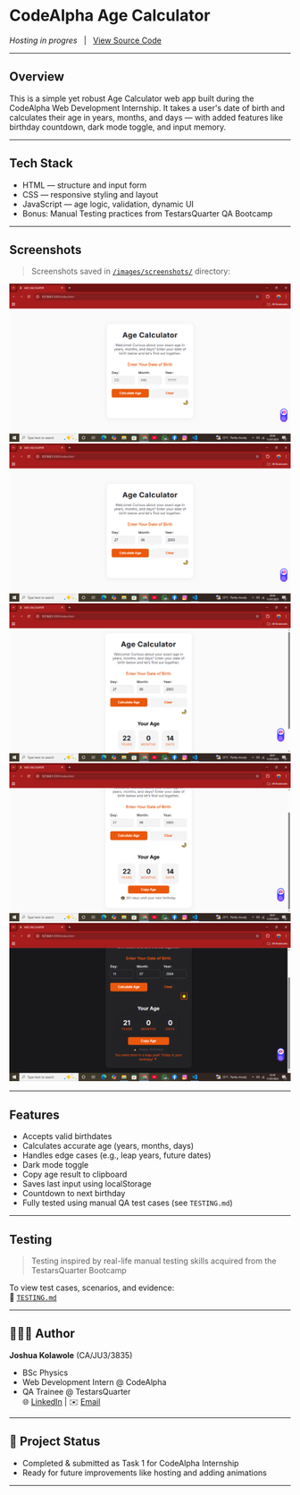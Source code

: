 #  CodeAlpha Age Calculator

 *Hosting in progres*   |    [View Source Code](https://github.com/kingkreation/CodeAlpha_AgeCalculator.git)

---

##  Overview

This is a simple yet robust Age Calculator web app built during the CodeAlpha Web Development Internship. It takes a user's date of birth and calculates their age in years, months, and days — with added features like birthday countdown, dark mode toggle, and input memory.

---

##  Tech Stack

-  HTML — structure and input form  
-  CSS — responsive styling and layout  
-  JavaScript — age logic, validation, dynamic UI  
-  Bonus: Manual Testing practices from TestarsQuarter QA Bootcamp  

---

##  Screenshots

> Screenshots saved in [`/images/screenshots/`](/images/screenshots/) directory:

![Age Calculator Screenshot 1](images/screenshots/screenshot1.png)![Age Calculator Screenshot 2](images/screenshots/screenshot2.png)![Age Calculator Screenshot 3](images/screenshots/screenshot3.png)![Age Calculator Screenshot 4](images/screenshots/screenshot4.png)![Age Calculator Screenshot 5](images/screenshots/screenshot5.png) 

---

##  Features

-  Accepts valid birthdates  
-  Calculates accurate age (years, months, days)  
-  Handles edge cases (e.g., leap years, future dates)  
-  Dark mode toggle  
-  Copy age result to clipboard  
-  Saves last input using localStorage  
-  Countdown to next birthday  
-  Fully tested using manual QA test cases (see `TESTING.md`)  

---

##  Testing

> Testing inspired by real-life manual testing skills acquired from the TestarsQuarter Bootcamp

To view test cases, scenarios, and evidence:  
📁 [`TESTING.md`](./TESTING.md)

---

## 👨🏽‍💻 Author

**Joshua Kolawole** (CA/JU3/3835)  
- BSc Physics
- Web Development Intern @ CodeAlpha  
- QA Trainee @ TestarsQuarter  
🌐 [LinkedIn](https://www.linkedin.com/in/joshua-kolawole-40062a287) | ✉️ [Email](mailto:kolawolejoshua459@gmail.com)

---

## 🏁 Project Status

- Completed & submitted as Task 1 for CodeAlpha Internship  
- Ready for future improvements like hosting and adding animations

---